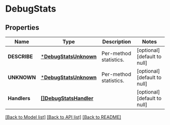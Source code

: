 # DebugStats

## Properties
Name | Type | Description | Notes
------------ | ------------- | ------------- | -------------
**DESCRIBE** | [***DebugStatsUnknown**](DebugStatsUnknown.md) | Per-method statistics. | [optional] [default to null]
**UNKNOWN** | [***DebugStatsUnknown**](DebugStatsUnknown.md) | Per-method statistics. | [optional] [default to null]
**Handlers** | [**[]DebugStatsHandler**](DebugStatsHandler.md) |  | [optional] [default to null]

[[Back to Model list]](../README.md#documentation-for-models) [[Back to API list]](../README.md#documentation-for-api-endpoints) [[Back to README]](../README.md)


